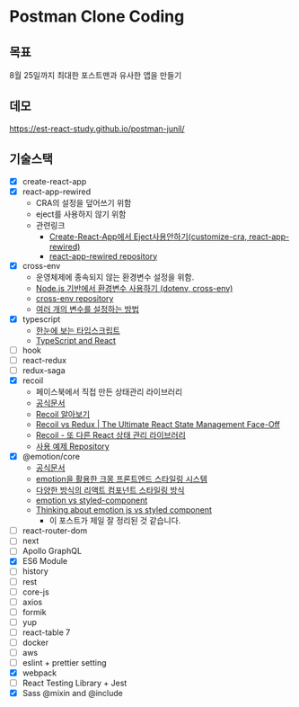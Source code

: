 # Postman Clone Coding

## 목표

8월 25일까지 최대한 포스트맨과 유사한 앱을 만들기

## 데모

https://est-react-study.github.io/postman-junil/

## 기술스택

- [X] create-react-app
- [X] react-app-rewired
  - CRA의 설정을 덮어쓰기 위함
  - eject를 사용하지 않기 위함
  - 관련링크
    - [Create-React-App에서 Eject사용안하기(customize-cra, react-app-rewired)](https://medium.com/@jsh901220/create-react-app%EC%97%90%EC%84%9C-eject%EC%82%AC%EC%9A%A9%EC%95%88%ED%95%98%EA%B8%B0-customize-cra-react-app-rewired-10a83522ace0)
    - [react-app-rewired repository](https://github.com/timarney/react-app-rewired)
- [X] cross-env
  - 운영체제에 종속되지 않는 환경변수 설정을 위함.
  - [Node.js 기반에서 환경변수 사용하기 (dotenv, cross-env)](https://velog.io/@public_danuel/process-env-on-node-js)
  - [cross-env repository](https://www.npmjs.com/package/cross-env)
  - [여러 개의 변수를 설정하는 방법](https://github.com/kentcdodds/cross-env/issues/15)
- [X] typescript
  - [한눈에 보는 타입스크립트](https://heropy.blog/2020/01/27/typescript/)
  - [TypeScript and React](https://fettblog.eu/typescript-react/)
- [ ] hook
- [ ] react-redux
- [ ] redux-saga
- [X] recoil
  - 페이스북에서 직접 만든 상태관리 라이브러리
  - [공식문서](https://recoiljs.org/)
  - [Recoil 알아보기](https://medium.com/humanscape-tech/recoil-%EC%95%8C%EC%95%84%EB%B3%B4%EA%B8%B0-285b29135d8e)
  - [Recoil vs Redux | The Ultimate React State Management Face-Off](https://dev.to/chandan/recoil-vs-redux-the-ultimate-react-state-management-face-off-35b)
  - [Recoil - 또 다른 React 상태 관리 라이브러리](https://ui.toast.com/weekly-pick/ko_20200616/)
  - [사용 예제 Repository](https://github.com/chandan-reddy-k/redux-vs-recoil-example)
- [X] @emotion/core
  - [공식문서](https://emotion.sh/docs/introduction)
  - [emotion을 활용한 크몽 프론트엔드 스타일링 시스템](https://brunch.co.kr/@kmongdev/17)
  - [다양한 방식의 리액트 컴포넌트 스타일링 방식](https://velog.io/@velopert/react-component-styling)
  - [emotion vs styled-component](https://ideveloper2.dev/blog/2019-05-05--thinking-about-emotion-js-vs-styled-component/)
  - [Thinking about emotion js vs styled component](https://ideveloper2.dev/blog/2019-05-05--thinking-about-emotion-js-vs-styled-component/)
    - 이 포스트가 제일 잘 정리된 것 같습니다.
- [ ] react-router-dom
- [ ] next
- [ ] Apollo GraphQL
- [X] ES6 Module
- [ ] history
- [ ] rest
- [ ] core-js
- [ ] axios
- [ ] formik
- [ ] yup
- [ ] react-table 7
- [ ] docker
- [ ] aws
- [ ] eslint + prettier setting
- [X] webpack
- [ ] React Testing Library + Jest
- [X] Sass @mixin and @include